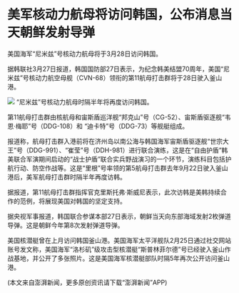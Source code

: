 # 美军核动力航母将访问韩国，公布消息当天朝鲜发射导弹

美国海军“尼米兹”号核动力航母将于3月28日访问韩国。

据韩联社3月27日报道，韩国国防部27日表示，为纪念韩美结盟70周年，美国“尼米兹”号核动力航空母舰（CVN-68）领衔的第11航母打击群将于28日驶入釜山港。

![](https://inews.gtimg.com/om_bt/OuSF0YiAD04pmB54_rj0e6nEtsppe_SMwMFXuDkbyczwAAA/1000)
“尼米兹”号核动力航母时隔半年将再度访问韩国。

第11航母打击群由核航母和宙斯盾巡洋舰“邦克山”号（CG-52）、宙斯盾驱逐舰“韦恩·梅耶”号（DDG-108）和 “迪卡特”号（DDG-73）等舰艇组成。

报道称，航母打击群入港前将在济州岛以南公海与韩国海军宙斯盾驱逐舰“世宗大王”号（DDG-991）、“崔莹”号（DDH-981）进行联合演练，这是在“自由护盾”韩美联合军演期间启动的“战士护盾”联合实兵野战演习的一个环节，演练科目包括护航行动、防空作战等。这是“里根”号率领的第5航母打击群去年9月22日驶入釜山港后，美军航母打击群时隔半年再度访韩。

据报道，第11航母打击群指挥官克里斯托弗·斯威尼表示，此次访韩是美韩持续合作的范例，将展现美国对韩国的坚定支持。

据央视军事报道，韩国联合参谋本部27日表示，朝鲜当天向东部海域发射2枚弹道导弹。这是朝鲜今年第8次发射弹道导弹。

美国核潜艇曾在上月访问韩国釜山港。美国海军太平洋舰队2月25日通过社交网站账号发文称，美国海军“洛杉矶”级攻击型核潜艇“斯普林菲尔德”号已经驶入釜山作战基地，并公开了多张照片。这是美国海军核潜艇部队时隔5年再次公开访问釜山港。

(本文来自澎湃新闻，更多原创资讯请下载“澎湃新闻”APP)


